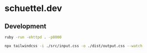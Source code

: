 # schuettel.dev

## Development


```sh
ruby -run -ehttpd . -p8000
```

```sh
npx tailwindcss -i ./src/input.css -o ./dist/output.css --watch
```
